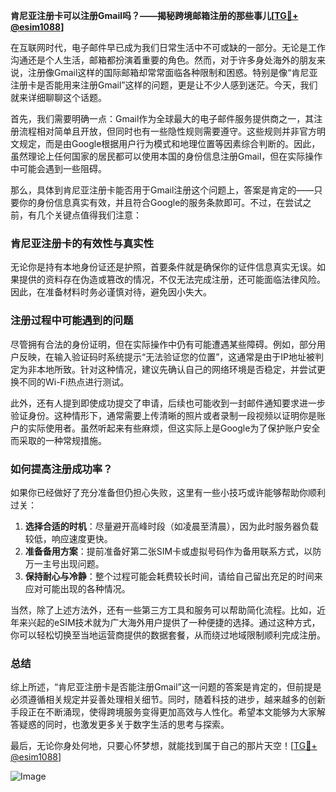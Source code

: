 **肯尼亚注册卡可以注册Gmail吗？——揭秘跨境邮箱注册的那些事儿[[TG💪+ @esim1088](https://t.me/s/esim1088)]**

在互联网时代，电子邮件早已成为我们日常生活中不可或缺的一部分。无论是工作沟通还是个人生活，邮箱都扮演着重要的角色。然而，对于许多身处海外的朋友来说，注册像Gmail这样的国际邮箱却常常面临各种限制和困惑。特别是像“肯尼亚注册卡是否能用来注册Gmail”这样的问题，更是让不少人感到迷茫。今天，我们就来详细聊聊这个话题。

首先，我们需要明确一点：Gmail作为全球最大的电子邮件服务提供商之一，其注册流程相对简单且开放，但同时也有一些隐性规则需要遵守。这些规则并非官方明文规定，而是由Google根据用户行为模式和地理位置等因素综合判断的。因此，虽然理论上任何国家的居民都可以使用本国的身份信息注册Gmail，但在实际操作中可能会遇到一些阻碍。

那么，具体到肯尼亚注册卡能否用于Gmail注册这个问题上，答案是肯定的——只要你的身份信息真实有效，并且符合Google的服务条款即可。不过，在尝试之前，有几个关键点值得我们注意：

### 肯尼亚注册卡的有效性与真实性

无论你是持有本地身份证还是护照，首要条件就是确保你的证件信息真实无误。如果提供的资料存在伪造或篡改的情况，不仅无法完成注册，还可能面临法律风险。因此，在准备材料时务必谨慎对待，避免因小失大。

### 注册过程中可能遇到的问题

尽管拥有合法的身份证明，但在实际操作中仍有可能遭遇某些障碍。例如，部分用户反映，在输入验证码时系统提示“无法验证您的位置”，这通常是由于IP地址被判定为非本地所致。针对这种情况，建议先确认自己的网络环境是否稳定，并尝试更换不同的Wi-Fi热点进行测试。

此外，还有人提到即使成功提交了申请，后续也可能收到一封邮件通知要求进一步验证身份。这种情形下，通常需要上传清晰的照片或者录制一段视频以证明你是账户的实际使用者。虽然听起来有些麻烦，但这实际上是Google为了保护账户安全而采取的一种常规措施。

### 如何提高注册成功率？

如果你已经做好了充分准备但仍担心失败，这里有一些小技巧或许能够帮助你顺利过关：

1. **选择合适的时机**：尽量避开高峰时段（如凌晨至清晨），因为此时服务器负载较低，响应速度更快。
2. **准备备用方案**：提前准备好第二张SIM卡或虚拟号码作为备用联系方式，以防万一主号出现问题。
3. **保持耐心与冷静**：整个过程可能会耗费较长时间，请给自己留出充足的时间来应对可能出现的各种情况。

当然，除了上述方法外，还有一些第三方工具和服务可以帮助简化流程。比如，近年来兴起的eSIM技术就为广大海外用户提供了一种便捷的选择。通过这种方式，你可以轻松切换至当地运营商提供的数据套餐，从而绕过地域限制顺利完成注册。

### 总结

综上所述，“肯尼亚注册卡是否能注册Gmail”这一问题的答案是肯定的，但前提是必须遵循相关规定并妥善处理相关细节。同时，随着科技的进步，越来越多的创新手段正在不断涌现，使得跨境服务变得更加高效与人性化。希望本文能够为大家解答疑惑的同时，也激发更多关于数字生活的思考与探索。

最后，无论你身处何地，只要心怀梦想，就能找到属于自己的那片天空！[[TG💪+ @esim1088](https://t.me/s/esim1088)] 

![Image](https://i.postimg.cc/4NQfJmqS/Snipaste-2025-05-13-00-14-12.png)